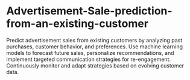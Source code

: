 # Advertisement-Sale-prediction-from-an-existing-customer
Predict advertisement sales from existing customers by analyzing past purchases, customer behavior, and preferences. Use machine learning models to forecast future sales, personalize recommendations, and implement targeted communication strategies for re-engagement. Continuously monitor and adapt strategies based on evolving customer data.
